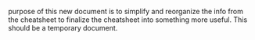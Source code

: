purpose of this new document is to simplify and reorganize the info from the cheatsheet to finalize the cheatsheet into something more useful. This should be a temporary document.
